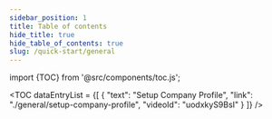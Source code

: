 ```yaml
---
sidebar_position: 1
title: Table of contents
hide_title: true
hide_table_of_contents: true
slug: /quick-start/general
---
```


import {TOC} from '@src/components/toc.js';

<TOC
dataEntryList = {[
{
  "text": "Setup Company Profile",
  "link": "./general/setup-company-profile",
  "videoId": "uodxkyS9BsI"
}
]}
/>